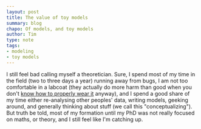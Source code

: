 ```yaml
---
layout: post
title: The value of toy models
summary: blog
chapo: Of models, and toy models
author: Tim
type: note
tags:
- modeling
- toy models
---
```


I still feel bad calling myself a theoretician. Sure, I spend most of my time in the field (two to three days a year) running away from bugs, I am not too comfortable in a labcoat (they actually do more harm than good when you don't [know how to properly wear it](http://jcm.asm.org/content/35/4/988.short) anyway), and I spend a good share of my time either re-analysing other peoples' data, writing models, geeking around, and generally thinking about stuff (we call this "conceptualizing"). But truth be told, most of my formation until my PhD was not really focused on maths, or theory, and I still feel like I'm catching up.
